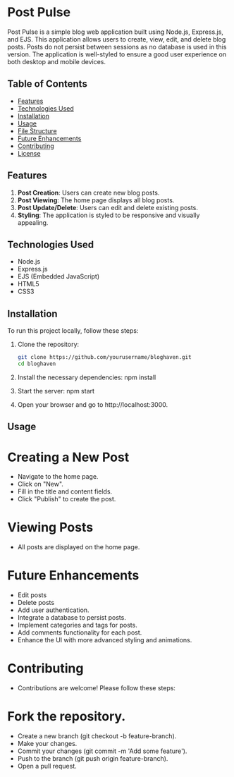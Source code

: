 # Post Pulse

Post Pulse is a simple blog web application built using Node.js, Express.js, and EJS. This application allows users to create, view, edit, and delete blog posts. Posts do not persist between sessions as no database is used in this version. The application is well-styled to ensure a good user experience on both desktop and mobile devices.

## Table of Contents

- [Features](#features)
- [Technologies Used](#technologies-used)
- [Installation](#installation)
- [Usage](#usage)
- [File Structure](#file-structure)
- [Future Enhancements](#future-enhancements)
- [Contributing](#contributing)
- [License](#license)

## Features

1. **Post Creation**: Users can create new blog posts.
2. **Post Viewing**: The home page displays all blog posts.
3. **Post Update/Delete**: Users can edit and delete existing posts.
4. **Styling**: The application is styled to be responsive and visually appealing.

## Technologies Used

- Node.js
- Express.js
- EJS (Embedded JavaScript)
- HTML5
- CSS3

## Installation

To run this project locally, follow these steps:

1. Clone the repository:
    ```bash
   git clone https://github.com/yourusername/bloghaven.git
   cd bloghaven

2. Install the necessary dependencies:
    npm install

3. Start the server:
    npm start

4. Open your browser and go to http://localhost:3000.

## Usage

# Creating a New Post
- Navigate to the home page.
- Click on "New".
- Fill in the title and content fields.
- Click "Publish" to create the post.

# Viewing Posts
- All posts are displayed on the home page.

# Future Enhancements
- Edit posts
- Delete posts
- Add user authentication.
- Integrate a database to persist posts.
- Implement categories and tags for posts.
- Add comments functionality for each post.
- Enhance the UI with more advanced styling and animations.
# Contributing
- Contributions are welcome! Please follow these steps:

# Fork the repository.
- Create a new branch (git checkout -b feature-branch).
- Make your changes.
- Commit your changes (git commit -m 'Add some feature').
- Push to the branch (git push origin feature-branch).
- Open a pull request.

